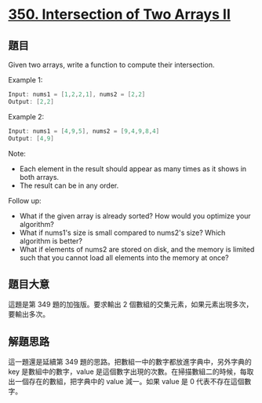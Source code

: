# [350. Intersection of Two Arrays II](https://leetcode.com/problems/intersection-of-two-arrays-ii/)

## 題目

Given two arrays, write a function to compute their intersection.



Example 1:

```c
Input: nums1 = [1,2,2,1], nums2 = [2,2]
Output: [2,2]
```

Example 2:

```c
Input: nums1 = [4,9,5], nums2 = [9,4,9,8,4]
Output: [4,9]
```

Note:

- Each element in the result should appear as many times as it shows in both arrays.
- The result can be in any order.


Follow up:

- What if the given array is already sorted? How would you optimize your algorithm?
- What if nums1's size is small compared to nums2's size? Which algorithm is better?
- What if elements of nums2 are stored on disk, and the memory is limited such that you cannot load all elements into the memory at once?

## 題目大意

這題是第 349 題的加強版。要求輸出 2 個數組的交集元素，如果元素出現多次，要輸出多次。

## 解題思路

這一題還是延續第 349 題的思路。把數組一中的數字都放進字典中，另外字典的 key 是數組中的數字，value 是這個數字出現的次數。在掃描數組二的時候，每取出一個存在的數組，把字典中的 value 減一。如果 value 是 0 代表不存在這個數字。



